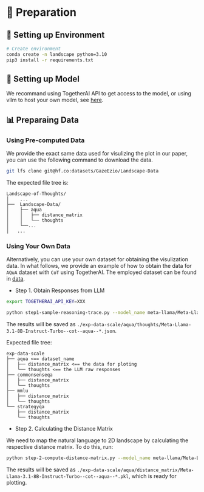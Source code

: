 # 🔧 Preparation

## 🐍 Setting up Environment

```bash
# Create environment
conda create -n landscape python=3.10
pip3 install -r requirements.txt
```

## 🤖 Setting up Model

We recommand using TogetherAI API to get access to the model, or using vllm to host your own model, see [here](res/setup_model.md).

## 📊 Preparaing Data

### Using Pre-computed Data

We provide the exact same data used for visulizing the plot in our paper, you can use the following command to download the data.

```bash
git lfs clone git@hf.co:datasets/GazeEzio/Landscape-Data
```

The expected file tree is:

```
Landscape-of-Thoughts/
│    ...
├──  Landscape-Data/
│    ├── aqua
│    │   ├── distance_matrix
│    │   └── thoughts
│    └──...
│   ...
```

### Using Your Own Data

Alternatively, you can use your own dataset for obtaining the visulization data.
In what follows, we provide an example of how to obtain the data for `AQuA` dataset with `CoT` using TogetherAI. The employed dataset can be found in [data](../data).

- Step 1. Obtain Responses from LLM

```bash
export TOGETHERAI_API_KEY=XXX

python step1-sample-reasoning-trace.py --model_name meta-llama/Meta-Llama-3.1-8B-Instruct-Turbo --dataset_name aqua --dataset_path data/aqua.jsonl --method cot
```

The results will be saved as `./exp-data-scale/aqua/thoughts/Meta-Llama-3.1-8B-Instruct-Turbo--cot--aqua--*.json`.

Expected file tree:

```
exp-data-scale
├── aqua <== dataset_name
│   ├── distance_matrix <== the data for ploting
│   └── thoughts <== the LLM raw responses
├── commonsenseqa
│   ├── distance_matrix
│   └── thoughts
├── mmlu
│   ├── distance_matrix
│   └── thoughts
└── strategyqa
    ├── distance_matrix
    └── thoughts
```

- Step 2. Calculating the Distance Matrix

We need to map the natural language to 2D landscape by calculating the respective distance matrix. To do this, run:

```bash
python step-2-compute-distance-matrix.py --model_name meta-llama/Meta-Llama-3.1-8B-Instruct-Turbo --dataset_name aqua --dataset_path data/aqua.jsonl --method cot
```

The results will be saved as `./exp-data-scale/aqua/distance_matrix/Meta-Llama-3.1-8B-Instruct-Turbo--cot--aqua--*.pkl`, which is ready for plotting.
